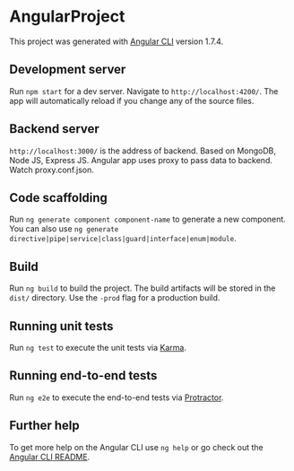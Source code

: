 # AngularProject

This project was generated with [Angular CLI](https://github.com/angular/angular-cli) version 1.7.4.

## Development server

Run `npm start` for a dev server. Navigate to `http://localhost:4200/`. The app will automatically reload if you change any of the source files.

## Backend server

`http://localhost:3000/` is the address of backend. Based on MongoDB, Node JS, Express JS. Angular app uses proxy to pass data to backend. Watch proxy.conf.json.

## Code scaffolding

Run `ng generate component component-name` to generate a new component. You can also use `ng generate directive|pipe|service|class|guard|interface|enum|module`.

## Build

Run `ng build` to build the project. The build artifacts will be stored in the `dist/` directory. Use the `-prod` flag for a production build.

## Running unit tests

Run `ng test` to execute the unit tests via [Karma](https://karma-runner.github.io).

## Running end-to-end tests

Run `ng e2e` to execute the end-to-end tests via [Protractor](http://www.protractortest.org/).

## Further help

To get more help on the Angular CLI use `ng help` or go check out the [Angular CLI README](https://github.com/angular/angular-cli/blob/master/README.md).
